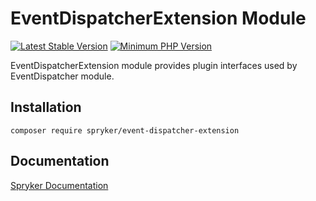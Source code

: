 # EventDispatcherExtension Module
[![Latest Stable Version](https://poser.pugx.org/spryker/event-dispatcher-extension/v/stable.svg)](https://packagist.org/packages/spryker/event-dispatcher-extension)
[![Minimum PHP Version](https://img.shields.io/badge/php-%3E%3D%208.0-8892BF.svg)](https://php.net/)

EventDispatcherExtension module provides plugin interfaces used by EventDispatcher module.

## Installation

```
composer require spryker/event-dispatcher-extension
```

## Documentation

[Spryker Documentation](https://docs.spryker.com)

